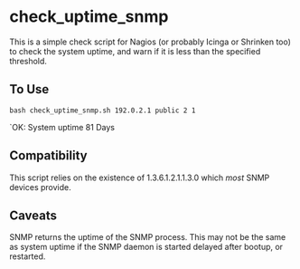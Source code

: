 check_uptime_snmp
=================
This is a simple check script for Nagios (or probably Icinga or Shrinken too) to check the system uptime, and warn if it is less than the specified threshold. 

To Use
----------
`bash check_uptime_snmp.sh 192.0.2.1 public 2 1`

`OK: System uptime 81 Days

Compatibility
----------
This script relies on the existence of 1.3.6.1.2.1.1.3.0 which *most* SNMP devices provide. 

Caveats
----------
SNMP returns the uptime of the SNMP process. This may not be the same as system uptime if the SNMP daemon is started delayed after bootup, or restarted. 

